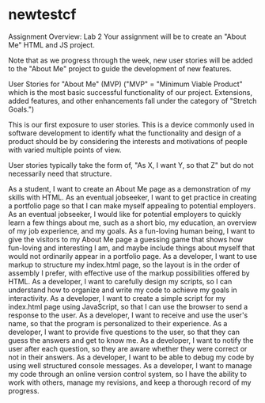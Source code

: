 # newtestcf
Assignment Overview: Lab 2
Your assignment will be to create an "About Me" HTML and JS project.

Note that as we progress through the week, new user stories will be added to the "About Me" project to guide the development of new features.

User Stories for "About Me" (MVP)
("MVP" = "Minimum Viable Product" which is the most basic successful functionality of our project. Extensions, added features, and other enhancements fall under the category of "Stretch Goals.")

This is our first exposure to user stories. This is a device commonly used in software development to identify what the functionality and design of a product should be by considering the interests and motivations of people with varied multiple points of view.

User stories typically take the form of, "As X, I want Y, so that Z" but do not necessarily need that structure.

As a student, I want to create an About Me page as a demonstration of my skills with HTML.
As an eventual jobseeker, I want to get practice in creating a portfolio page so that I can make myself appealing to potential employers.
As an eventual jobseeker, I would like for potential employers to quickly learn a few things about me, such as a short bio, my education, an overview of my job experience, and my goals.
As a fun-loving human being, I want to give the visitors to my About Me page a guessing game that shows how fun-loving and interesting I am, and maybe include things about myself that would not ordinarily appear in a portfolio page.
As a developer, I want to use markup to structure my index.html page, so the layout is in the order of assembly I prefer, with effective use of the markup possibilities offered by HTML.
As a developer, I want to carefully design my scripts, so I can understand how to organize and write my code to achieve my goals in interactivity.
As a developer, I want to create a simple script for my index.html page using JavaScript, so that I can use the browser to send a response to the user.
As a developer, I want to receive and use the user's name, so that the program is personalized to their experience.
As a developer, I want to provide five questions to the user, so that they can guess the answers and get to know me.
As a developer, I want to notify the user after each question, so they are aware whether they were correct or not in their answers.
As a developer, I want to be able to debug my code by using well structured console messages.
As a developer, I want to manage my code through an online version control system, so I have the ability to work with others, manage my revisions, and keep a thorough record of my progress.
